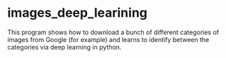# images_deep_learining
This program shows how to download a bunch of different categories of images from Google (for example) and learns to identify between the categories via deep learning in python.
